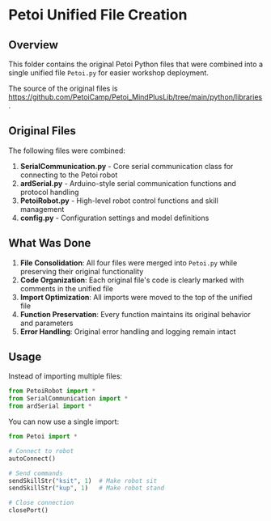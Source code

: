 # Petoi Unified File Creation

## Overview

This folder contains the original Petoi Python files that were combined into a single unified file `Petoi.py` for easier workshop deployment.

The source of the original files is <https://github.com/PetoiCamp/Petoi_MindPlusLib/tree/main/python/libraries>.

## Original Files

The following files were combined:

1. **SerialCommunication.py** - Core serial communication class for connecting to the Petoi robot
2. **ardSerial.py** - Arduino-style serial communication functions and protocol handling
3. **PetoiRobot.py** - High-level robot control functions and skill management
4. **config.py** - Configuration settings and model definitions

## What Was Done

1. **File Consolidation**: All four files were merged into `Petoi.py` while preserving their original functionality
2. **Code Organization**: Each original file's code is clearly marked with comments in the unified file
3. **Import Optimization**: All imports were moved to the top of the unified file
4. **Function Preservation**: Every function maintains its original behavior and parameters
5. **Error Handling**: Original error handling and logging remain intact

## Usage

Instead of importing multiple files:

```python
from PetoiRobot import *
from SerialCommunication import *
from ardSerial import *
```

You can now use a single import:

```python
from Petoi import *

# Connect to robot
autoConnect()

# Send commands
sendSkillStr("ksit", 1)  # Make robot sit
sendSkillStr("kup", 1)   # Make robot stand

# Close connection
closePort()
```
